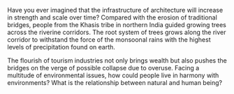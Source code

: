 Have you ever imagined that the infrastructure of architecture will increase in strength and scale over time? Compared with the erosion of traditional bridges, people from the Khasis tribe in northern India guided growing trees across the riverine corridors. The root system of trees grows along the river corridor to withstand the force of the monsoonal rains with the highest levels of precipitation found on earth. 

The flourish of tourism industries not only brings wealth but also pushes the bridges on the verge of possible collapse due to overuse. Facing a multitude of environmental issues, how could people live in harmony with environments? What is the relationship between natural and human being?